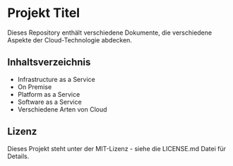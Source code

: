 # Projekt Titel

Dieses Repository enthält verschiedene Dokumente, die verschiedene Aspekte der Cloud-Technologie abdecken.

## Inhaltsverzeichnis

- Infrastructure as a Service
- On Premise
- Platform as a Service
- Software as a Service
- Verschiedene Arten von Cloud

## Lizenz

Dieses Projekt steht unter der MIT-Lizenz - siehe die LICENSE.md Datei für Details.

